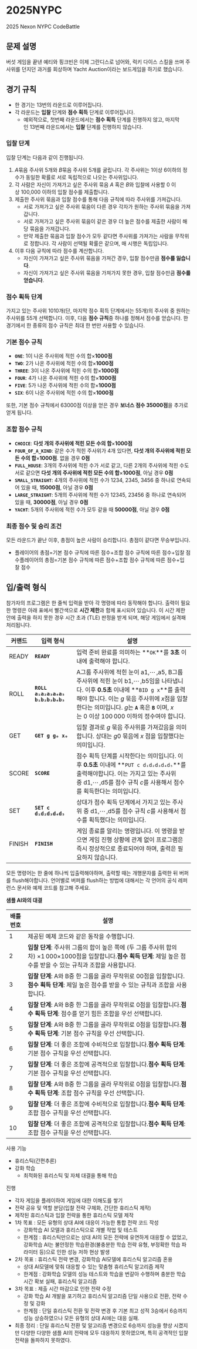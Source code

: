 # 2025NYPC
2025 Nexon NYPC CodeBattle

## **문제 설명**

버섯 게임을 끝낸 예티와 핑크빈은 이제 그란디스로 넘어와, 럭키 다이스 스킬을 쓰며 주사위를 던지던 과거를 회상하며 Yacht Auction이라는 보드게임을 하기로 했습니다.

## **경기 규칙**

- 한 경기는 13번의 라운드로 이루어집니다.
- 각 라운드는 **입찰** 단계와 **점수 획득** 단계로 이루어집니다.
    - 예외적으로, 첫번째 라운드에서는 **점수 획득** 단계를 진행하지 않고, 마지막인 13번째 라운드에서는 **입찰** 단계를 진행하지 않습니다.

### **입찰 단계**

입찰 단계는 다음과 같이 진행됩니다.

1. *A*묶음 주사위 5개와 *B*묶음 주사위 5개를 굴립니다. 각 주사위는 1이상 6이하의 정수가 동일한 확률로 서로 독립적으로 나오는 주사위입니다.
2. 각 사람은 자신이 가져가고 싶은 주사위 묶음 *A* 혹은 *B*와 입찰에 사용할 0 이상 100,000 이하의 입찰 점수를 제출합니다.
3. 제출한 주사위 묶음과 입찰 점수를 통해 다음 규칙에 따라 주사위를 가져갑니다.
    - 서로 가져가고 싶은 주사위 묶음이 다른 경우 각자가 원하는 주사위 묶음을 가져갑니다.
    - 서로 가져가고 싶은 주사위 묶음이 같은 경우 더 높은 점수를 제출한 사람이 해당 묶음을 가져갑니다.
    - 만약 제출한 묶음과 입찰 점수가 모두 같다면 주사위를 가져가는 사람을 무작위로 정합니다. 각 사람이 선택될 확률은 같으며, 매 시행은 독립입니다.
4. 이후 다음 규칙에 따라 점수를 계산합니다.
    - 자신이 가져가고 싶은 주사위 묶음을 가져간 경우, 입찰 점수만큼 **점수를 잃습니다**.
    - 자신이 가져가고 싶은 주사위 묶음을 가져가지 못한 경우, 입찰 점수만큼 **점수를 얻습니다**.

### **점수 획득 단계**

가지고 있는 주사위 1010개(단, 마지막 점수 획득 단계에서는 55개)의 주사위 중 원하는 주사위를 55개 선택합니다. 이후, 다음 **점수 규칙**중 하나를 정해서 점수를 얻습니다. 한 경기에서 한 종류의 점수 규칙은 최대 한 번만 사용할 수 있습니다.

### **기본 점수 규칙**

- **`ONE`**: 1이 나온 주사위에 적힌 수의 합×**1000점**
- **`TWO`**: 2가 나온 주사위에 적힌 수의 합×**1000점**
- **`THREE`**: 3이 나온 주사위에 적힌 수의 합×**1000점**
- **`FOUR`**: 4가 나온 주사위에 적힌 수의 합×**1000점**
- **`FIVE`**: 5가 나온 주사위에 적힌 수의 합×**1000점**
- **`SIX`**: 6이 나온 주사위에 적힌 수의 합×**1000점**

또한, 기본 점수 규칙에서 63000점 이상을 얻은 경우 **보너스 점수 35000점**을 추가로 얻게 됩니다.

### **조합 점수 규칙**

- **`CHOICE`**: **다섯 개의 주사위에 적힌 모든 수의 합**×**1000점**
- **`FOUR_OF_A_KIND`**: 같은 수가 적힌 주사위가 4개 있다면, **다섯 개의 주사위에 적힌 모든 수의 합**×**1000점**. 없을 경우 **0점**
- **`FULL_HOUSE`**: 3개의 주사위에 적힌 수가 서로 같고, 다른 2개의 주사위에 적힌 수도 서로 같으면 **다섯 개의 주사위에 적힌 모든 수의 합**×**1000점**, 아닐 경우 **0점**
- **`SMALL_STRAIGHT`**: 4개의 주사위에 적힌 수가 1234, 2345, 3456 중 하나로 연속되어 있을 때, **15000점**, 아닐 경우 **0점**
- **`LARGE_STRAIGHT`**: 5개의 주사위에 적힌 수가 12345, 23456 중 하나로 연속되어 있을 때, **30000점**, 아닐 경우 **0점**
- **`YACHT`**: 5개의 주사위에 적힌 수가 모두 같을 때 **50000점**, 아닐 경우 **0점**

### **최종 점수 및 승리 조건**

모든 라운드가 끝난 이후, 총점이 높은 사람이 승리합니다. 총점이 같다면 무승부입니다.

- 플레이어의 총점=기본 점수 규칙에 따른 점수+조합 점수 규칙에 따른 점수+입찰 점수플레이어의 총점=기본 점수 규칙에 따른 점수+조합 점수 규칙에 따른 점수+입찰 점수

## **입/출력 형식**

참가자의 프로그램은 한 줄씩 입력을 받아 각 명령에 따라 동작해야 합니다. 출력이 필요한 명령은 아래 표에서 빨간색으로 **시간 제한**과 함께 표시되어 있습니다. 이 시간 제한 안에 출력을 하지 못한 경우 시간 초과 (TLE) 판정을 받게 되며, 해당 게임에서 실격패 처리됩니다.

| **커맨드** | **입력 형식** | **설명** |
| --- | --- | --- |
| READY | **`READY`** | 입력 준비 완료를 의미하는 **`OK`**를 **3초** 이내에 출력해야 합니다. |
| ROLL | **`ROLL a₁a₂a₃a₄a₅ b₁b₂b₃b₄b₅`** | A그룹 주사위에 적힌 눈이 a1,⋯ ,a5, B그룹 주사위에 적힌 눈이 b1,⋯ ,b5임을 나타냅니다. 이후 **0.5초** 이내에 **`BID g x`**를 출력해야 합니다. 이는 *g* 묶음 주사위에 *x*점을 입찰한다는 의미입니다. *g*는 **`A`** 혹은 **`B`** 이며, *x*는 0 이상 100 000 이하의 정수여야 합니다. |
| GET | **`GET g g₀ x₀`** | 입찰 결과로 *g* 묶음 주사위를 가져갔음을 의미합니다. 상대는 *g*0 묶음에 *x* 점을 입찰했다는 의미입니다. |
| SCORE | **`SCORE`** | 점수 획득 단계를 시작한다는 의미입니다. 이후 **0.5초** 이내에 **`PUT c d₁d₂d₃d₄d₅`**를 출력해야합니다. 이는 가지고 있는 주사위 중 d1,⋯ ,d5를 점수 규칙 *c*를 사용해서 점수를 획득한다는 의미입니다. |
| SET | **`SET c d₁d₂d₃d₄d₅`** | 상대가 점수 획득 단계에서 가지고 있는 주사위 중 d1,⋯ ,d5를 점수 규칙 *c*를 사용해서 점수를 획득했다는 의미입니다. |
| FINISH | **`FINISH`** | 게임 종료를 알리는 명령입니다. 이 명령을 받으면 게임 진행 상황에 관계 없이 프로그램은 즉시 정상적으로 종료되어야 하며, 출력은 필요하지 않습니다. |

모든 명령어는 한 줄에 하나씩 입출력해야하며, 출력할 때는 개행문자를 출력한 뒤 버퍼를 flush해야합니다. 언어별로 버퍼를 flush하는 방법에 대해서는 각 언어의 공식 레퍼런스 문서와 예제 코드를 참고해 주세요.

**샘플 AI와의 대결**

| **배틀 번호** | **설명** |
| --- | --- |
| 1 | 제공된 예제 코드와 같은 동작을 수행합니다. |
| 2 | **입찰 단계**: 주사위 그룹의 합이 높은 쪽에 (두 그룹 주사위 합의 차) ×1 000×1000점을 입찰합니다.**점수 획득 단계**: 제일 높은 점수를 받을 수 있는 규칙과 조합을 사용합니다. |
| 3 | **입찰 단계**: A와 B중 한 그룹을 골라 무작위로 00점을 입찰합니다.**점수 획득 단계**: 제일 높은 점수를 받을 수 있는 규칙과 조합을 사용합니다. |
| 4 | **입찰 단계**: A와 B중 한 그룹을 골라 무작위로 0점을 입찰합니다.**점수 획득 단계**: 점수를 얻기 힘든 조합을 우선 선택합니다. |
| 5 | **입찰 단계**: A와 B중 한 그룹을 골라 무작위로 0점을 입찰합니다.**점수 획득 단계**: 기본 점수 규칙을 우선 선택합니다. |
| 6 | **입찰 단계**: 더 좋은 조합에 수비적으로 입찰합니다.**점수 획득 단계**: 기본 점수 규칙을 우선 선택합니다. |
| 7 | **입찰 단계**: 더 좋은 조합에 공격적으로 입찰합니다.**점수 획득 단계**: 기본 점수 규칙을 우선 선택합니다. |
| 8 | **입찰 단계**: A와 B중 한 그룹을 골라 무작위로 0점을 입찰합니다.**점수 획득 단계**: 조합 점수 규칙을 우선 선택합니다. |
| 9 | **입찰 단계**: 더 좋은 조합에 수비적으로 입찰합니다.**점수 획득 단계**: 조합 점수 규칙을 우선 선택합니다. |
| 10 | **입찰 단계**: 더 좋은 조합에 공격적으로 입찰합니다.**점수 획득 단계**: 조합 점수 규칙을 우선 선택합니다. |

사용 기능

- 휴리스틱(간편추론)
- 강화 학습
    - 최적화된 휴리스틱 및 자체 대결을 통해 학습

진행

- 각자 게임을 플레이하여 게임에 대한 이해도를 쌓기
- 전략 공유 및 역할 분담(입찰 전략 구체화, 간단한 휴리스틱 제작)
- 제작된 휴리스틱과 입찰 전략을 통한 휴리스틱 모델 제작
- 1차 목표 : 모든 유형의 상대 AI에 대응이 가능한 통합 전략 코드 작성
    - 강화학습 AI 모델과 휴리스틱으로 개별 작업 및 테스트
    - 한계점 : 휴리스틱만으로는 상대 AI의 모든 전략에 유연하게 대응할 수 없었고, 강화학습 AI는 불안정한 학습환경(불충분한 학습 전략 유형, 부정확한 학습 파라미터 등)으로 인한 성능 저하 현상 발생
- 2차 목표 : 휴리스틱 전략 변경, 강화학습 AI모델에 휴리스틱 알고리즘 혼용
    - 상대 AI모델에 맞춰 대응할 수 있는 맞춤형 휴리스틱 알고리즘 제작
    - 한계점 : 강화학습 모델의 성능 테스트와 학습을 번갈아 수행하며 충분한 학습 시간 확보 실패, 휴리스틱 알고리즘
- 3차 목표 : 제출 시간 마감으로 인한 전략 수정
    - 강화 학습 AI 개발을 포기하고 휴리스틱 알고리즘 단일 사용으로 전환, 전략 수정 및 강화
    - 한계점 : 단일 휴리스틱 전환 및 전략 변경 후 기본 최고 성적 3승에서 6승까지 성능 상승하였으나 모든 유형의 상대 AI에는 대응 실패.
- 최종 정리 : 단일 휴리스틱 전환 및 알고리즘 변경으로 6승까지 성능을 향상 시켰지만 다양한 다양한 샘플 AI의 전략에 모두 대응하지 못하였으며, 특히 공격적인 입찰 전략을 돌파하지 못하였다.
